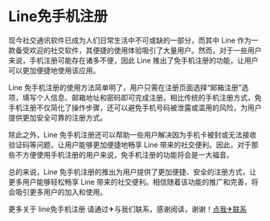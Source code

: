 # Line免手机注册

现今社交通讯软件已成为人们日常生活中不可或缺的一部分，而其中 Line 作为一款备受欢迎的社交软件，其便捷的使用体验吸引了大量用户。然而，对于一些用户来说，手机注册可能存在诸多不便，因此 Line 推出了免手机注册的功能，让用户可以更加便捷地使用该应用。

Line 免手机注册的使用方法简单明了，用户只需在注册页面选择“邮箱注册”选项，填写个人信息、邮箱地址和密码即可完成注册。相比传统的手机注册方式，免手机注册不仅简化了操作步骤，还可以避免手机号码被泄露或滥用的风险，为用户提供更加安全可靠的注册方式。

除此之外，Line 免手机注册还可以帮助一些用户解决因为手机卡被封或无法接收验证码等问题，让用户能够更加便捷地畅享 Line 带来的社交便利。因此，对于那些不方便使用手机注册的用户来说，免手机注册的功能将会是一大福音。

总的来说，Line 免手机注册的推出为用户提供了更加便捷、安全的注册方式，让更多用户能够轻松畅享 Line 带来的社交便利。相信随着该功能的推广和完善，将会吸引更多用户的加入和使用。

更多关于 line免手机注册 请通过✈与我们联系，感谢阅读，谢谢！[点我✈联系](https://ads.k02.cc)